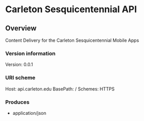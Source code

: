 # Carleton Sesquicentennial API

## Overview
Content Delivery for the Carleton Sesquicentennial Mobile Apps

### Version information
Version: 0.0.1

### URI scheme
Host: api.carleton.edu
BasePath: /
Schemes: HTTPS

### Produces

* application/json


